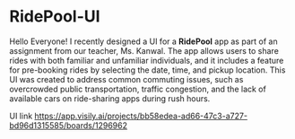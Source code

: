 # RidePool-UI
Hello Everyone! I recently designed a UI for a **RidePool** app as part of an assignment from our teacher, Ms. Kanwal. The app allows users to share rides with both familiar and unfamiliar individuals, and it includes a feature for pre-booking rides by selecting the date, time, and pickup location. This UI was created to address common commuting issues, such as overcrowded public transportation, traffic congestion, and the lack of available cars on ride-sharing apps during rush hours.

UI link https://app.visily.ai/projects/bb58edea-ad66-47c3-a727-bd96d1315585/boards/1296962
